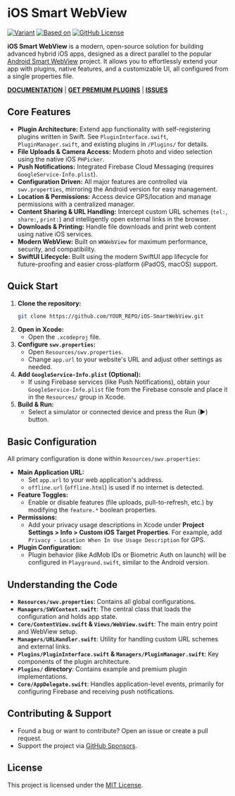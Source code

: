 # iOS Smart WebView

<p>
  <a href="#features"><img alt="Variant" src="https://img.shields.io/badge/language-Swift-orange.svg"></a>
  <a href="https://github.com/mgks/Android-SmartWebView/releases"><img alt="Based on" src="https://img.shields.io/github/v/release/mgks/android-smartwebview"></a>
  <a href="https://github.com/mgks/Android-SmartWebView/blob/master/LICENSE"><img alt="GitHub License" src="https://img.shields.io/github/license/mgks/android-smartwebview"></a>
</p>

**iOS Smart WebView** is a modern, open-source solution for building advanced hybrid iOS apps, designed as a direct parallel to the popular [Android Smart WebView](https://github.com/mgks/Android-SmartWebView) project. It allows you to effortlessly extend your app with plugins, native features, and a customizable UI, all configured from a single properties file.

**[DOCUMENTATION](https://docs.mgks.dev/smart-webview/)** | **[GET PREMIUM PLUGINS](https://github.com/sponsors/mgks/sponsorships?sponsor=mgks&tier_id=468838)** | **[ISSUES](https://github.com/mgks/Android-SmartWebView/issues)**

## Core Features

*   **Plugin Architecture:** Extend app functionality with self-registering plugins written in Swift. See `PluginInterface.swift`, `PluginManager.swift`, and existing plugins in `/Plugins/` for details.
*   **File Uploads & Camera Access:** Modern photo and video selection using the native iOS `PHPicker`.
*   **Push Notifications:** Integrated Firebase Cloud Messaging (requires `GoogleService-Info.plist`).
*   **Configuration Driven:** All major features are controlled via `swv.properties`, mirroring the Android version for easy management.
*   **Location & Permissions:** Access device GPS/location and manage permissions with a centralized manager.
*   **Content Sharing & URL Handling:** Intercept custom URL schemes (`tel:`, `share:`, `print:`) and intelligently open external links in the browser.
*   **Downloads & Printing:** Handle file downloads and print web content using native iOS services.
*   **Modern WebView:** Built on `WKWebView` for maximum performance, security, and compatibility.
*   **SwiftUI Lifecycle:** Built using the modern SwiftUI app lifecycle for future-proofing and easier cross-platform (iPadOS, macOS) support.

## Quick Start

1.  **Clone the repository:**
    ```sh
    git clone https://github.com/YOUR_REPO/iOS-SmartWebView.git
    ```
2.  **Open in Xcode:**
    *   Open the `.xcodeproj` file.
3.  **Configure `swv.properties`:**
    *   Open `Resources/swv.properties`.
    *   Change `app.url` to your website's URL and adjust other settings as needed.
4.  **Add `GoogleService-Info.plist` (Optional):**
    *   If using Firebase services (like Push Notifications), obtain your `GoogleService-Info.plist` file from the Firebase console and place it in the `Resources/` group in Xcode.
5.  **Build & Run:**
    *   Select a simulator or connected device and press the Run (▶) button.

## Basic Configuration

All primary configuration is done within `Resources/swv.properties`:

*   **Main Application URL:**
    *   Set `app.url` to your web application's address.
    *   `offline.url` (`offline.html`) is used if no internet is detected.
*   **Feature Toggles:**
    *   Enable or disable features (file uploads, pull-to-refresh, etc.) by modifying the `feature.*` boolean properties.
*   **Permissions:**
    *   Add your privacy usage descriptions in Xcode under **Project Settings > Info > Custom iOS Target Properties**. For example, add `Privacy - Location When In Use Usage Description` for GPS.
*   **Plugin Configuration:**
    *   Plugin behavior (like AdMob IDs or Biometric Auth on launch) will be configured in `Playground.swift`, similar to the Android version.

## Understanding the Code

*   **`Resources/swv.properties`**: Contains all global configurations.
*   **`Managers/SWVContext.swift`**: The central class that loads the configuration and holds app state.
*   **`Core/ContentView.swift` & `Views/WebView.swift`**: The main entry point and WebView setup.
*   **`Managers/URLHandler.swift`**: Utility for handling custom URL schemes and external links.
*   **`Plugins/PluginInterface.swift` & `Managers/PluginManager.swift`**: Key components of the plugin architecture.
*   **`Plugins/` directory**: Contains example and premium plugin implementations.
*   **`Core/AppDelegate.swift`**: Handles application-level events, primarily for configuring Firebase and receiving push notifications.

## Contributing & Support
*   Found a bug or want to contribute? Open an issue or create a pull request.
*   Support the project via [GitHub Sponsors](https://github.com/sponsors/mgks).

## License
This project is licensed under the [MIT License](LICENSE).
